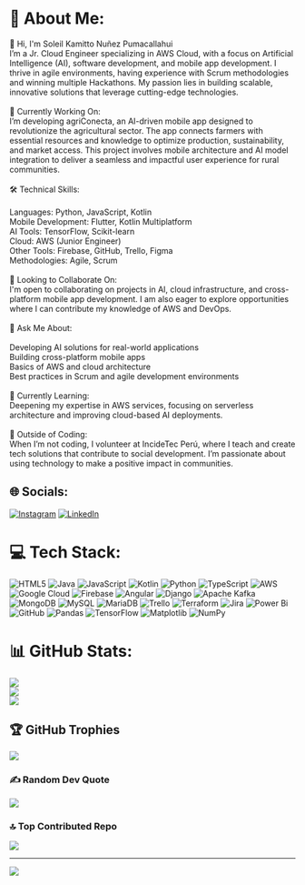 # 💫 About Me:
👋 Hi, I'm Soleil Kamitto Nuñez Pumacallahui<br>I’m a Jr. Cloud Engineer specializing in AWS Cloud, with a focus on Artificial Intelligence (AI), software development, and mobile app development. I thrive in agile environments, having experience with Scrum methodologies and winning multiple Hackathons. My passion lies in building scalable, innovative solutions that leverage cutting-edge technologies.<br><br>🚀 Currently Working On:<br>I’m developing agriConecta, an AI-driven mobile app designed to revolutionize the agricultural sector. The app connects farmers with essential resources and knowledge to optimize production, sustainability, and market access. This project involves mobile architecture and AI model integration to deliver a seamless and impactful user experience for rural communities.<br><br>🛠️ Technical Skills:<br><br>Languages: Python, JavaScript, Kotlin<br>Mobile Development: Flutter, Kotlin Multiplatform<br>AI Tools: TensorFlow, Scikit-learn<br>Cloud: AWS (Junior Engineer)<br>Other Tools: Firebase, GitHub, Trello, Figma<br>Methodologies: Agile, Scrum<br><br>🤝 Looking to Collaborate On:<br>I'm open to collaborating on projects in AI, cloud infrastructure, and cross-platform mobile app development. I am also eager to explore opportunities where I can contribute my knowledge of AWS and DevOps.<br><br>💬 Ask Me About:<br><br>Developing AI solutions for real-world applications<br>Building cross-platform mobile apps<br>Basics of AWS and cloud architecture<br>Best practices in Scrum and agile development environments<br><br>🌱 Currently Learning:<br>Deepening my expertise in AWS services, focusing on serverless architecture and improving cloud-based AI deployments.<br><br>🤝 Outside of Coding:<br>When I’m not coding, I volunteer at IncideTec Perú, where I teach and create tech solutions that contribute to social development. I’m passionate about using technology to make a positive impact in communities.


## 🌐 Socials:
[![Instagram](https://img.shields.io/badge/Instagram-%23E4405F.svg?logo=Instagram&logoColor=white)](https://instagram.com/sol.kamitto) [![LinkedIn](https://img.shields.io/badge/LinkedIn-%230077B5.svg?logo=linkedin&logoColor=white)](https://www.linkedin.com/in/soleilkamitto/)

# 💻 Tech Stack:
![HTML5](https://img.shields.io/badge/html5-%23E34F26.svg?style=for-the-badge&logo=html5&logoColor=white) ![Java](https://img.shields.io/badge/java-%23ED8B00.svg?style=for-the-badge&logo=openjdk&logoColor=white) ![JavaScript](https://img.shields.io/badge/javascript-%23323330.svg?style=for-the-badge&logo=javascript&logoColor=%23F7DF1E) ![Kotlin](https://img.shields.io/badge/kotlin-%237F52FF.svg?style=for-the-badge&logo=kotlin&logoColor=white) ![Python](https://img.shields.io/badge/python-3670A0?style=for-the-badge&logo=python&logoColor=ffdd54) ![TypeScript](https://img.shields.io/badge/typescript-%23007ACC.svg?style=for-the-badge&logo=typescript&logoColor=white) ![AWS](https://img.shields.io/badge/AWS-%23FF9900.svg?style=for-the-badge&logo=amazon-aws&logoColor=white) ![Google Cloud](https://img.shields.io/badge/GoogleCloud-%234285F4.svg?style=for-the-badge&logo=google-cloud&logoColor=white) ![Firebase](https://img.shields.io/badge/firebase-%23039BE5.svg?style=for-the-badge&logo=firebase) ![Angular](https://img.shields.io/badge/angular-%23DD0031.svg?style=for-the-badge&logo=angular&logoColor=white) ![Django](https://img.shields.io/badge/django-%23092E20.svg?style=for-the-badge&logo=django&logoColor=white) ![Apache Kafka](https://img.shields.io/badge/Apache%20Kafka-000?style=for-the-badge&logo=apachekafka) ![MongoDB](https://img.shields.io/badge/MongoDB-%234ea94b.svg?style=for-the-badge&logo=mongodb&logoColor=white) ![MySQL](https://img.shields.io/badge/mysql-4479A1.svg?style=for-the-badge&logo=mysql&logoColor=white) ![MariaDB](https://img.shields.io/badge/MariaDB-003545?style=for-the-badge&logo=mariadb&logoColor=white) ![Trello](https://img.shields.io/badge/Trello-%23026AA7.svg?style=for-the-badge&logo=Trello&logoColor=white) ![Terraform](https://img.shields.io/badge/terraform-%235835CC.svg?style=for-the-badge&logo=terraform&logoColor=white) ![Jira](https://img.shields.io/badge/jira-%230A0FFF.svg?style=for-the-badge&logo=jira&logoColor=white) ![Power Bi](https://img.shields.io/badge/power_bi-F2C811?style=for-the-badge&logo=powerbi&logoColor=black) ![GitHub](https://img.shields.io/badge/github-%23121011.svg?style=for-the-badge&logo=github&logoColor=white) ![Pandas](https://img.shields.io/badge/pandas-%23150458.svg?style=for-the-badge&logo=pandas&logoColor=white) ![TensorFlow](https://img.shields.io/badge/TensorFlow-%23FF6F00.svg?style=for-the-badge&logo=TensorFlow&logoColor=white) ![Matplotlib](https://img.shields.io/badge/Matplotlib-%23ffffff.svg?style=for-the-badge&logo=Matplotlib&logoColor=black) ![NumPy](https://img.shields.io/badge/numpy-%23013243.svg?style=for-the-badge&logo=numpy&logoColor=white)
# 📊 GitHub Stats:
![](https://github-readme-stats.vercel.app/api?username=sol-kamitto&theme=highcontrast&hide_border=false&include_all_commits=true&count_private=false)<br/>
![](https://github-readme-streak-stats.herokuapp.com/?user=sol-kamitto&theme=highcontrast&hide_border=false)<br/>
![](https://github-readme-stats.vercel.app/api/top-langs/?username=sol-kamitto&theme=highcontrast&hide_border=false&include_all_commits=true&count_private=false&layout=compact)

## 🏆 GitHub Trophies
![](https://github-profile-trophy.vercel.app/?username=sol-kamitto&theme=radical&no-frame=false&no-bg=true&margin-w=4)

### ✍️ Random Dev Quote
![](https://quotes-github-readme.vercel.app/api?type=horizontal&theme=light)

### 🔝 Top Contributed Repo
![](https://github-contributor-stats.vercel.app/api?username=sol-kamitto&limit=5&theme=radical&combine_all_yearly_contributions=true)

---
[![](https://visitcount.itsvg.in/api?id=sol-kamitto&icon=2&color=11)](https://visitcount.itsvg.in)

<!-- Proudly created with GPRM ( https://gprm.itsvg.in ) -->
